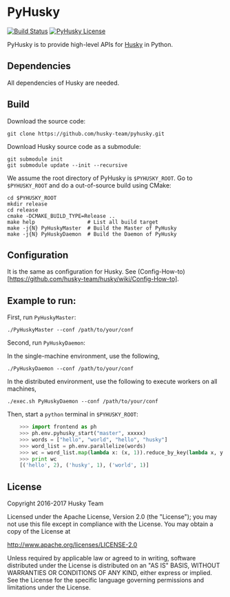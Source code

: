 PyHusky
=======

[![Build Status](https://travis-ci.org/husky-team/pyhusky.svg?branch=master)](https://travis-ci.org/husky-team/pyhusky)
[![PyHusky License](https://img.shields.io/badge/license-Apache%202.0-blue.svg)](https://github.com/husky-team/pyhusky/blob/master/LICENSE)

PyHusky is to provide high-level APIs for [Husky](https://github.com/husky-team/husky) in Python.

Dependencies
-------------

All dependencies of Husky are needed.

Build
-----

Download the source code:

    git clone https://github.com/husky-team/pyhusky.git

Download Husky source code as a submodule:

    git submodule init
    git submodule update --init --recursive

We assume the root directory of PyHusky is `$PYHUSKY_ROOT`. Go to `$PYHUSKY_ROOT` and do a out-of-source build using CMake:

    cd $PYHUSKY_ROOT
    mkdir release
    cd release
    cmake -DCMAKE_BUILD_TYPE=Release ..
    make help                 # List all build target
    make -j{N} PyHuskyMaster  # Build the Master of PyHusky
    make -j{N} PyHuskyDaemon  # Build the Daemon of PyHusky

Configuration
-------------

It is the same as configuration for Husky. See (Config-How-to)[https://github.com/husky-team/husky/wiki/Config-How-to].

Example to run:
-------------

First, run `PyHuskyMaster`:

    ./PyHuskyMaster --conf /path/to/your/conf

Second, run `PyHuskyDaemon`:

In the single-machine environment, use the following,

    ./PyHuskyDaemon --conf /path/to/your/conf

In the distributed environment, use the following to execute workers on all machines,

    ./exec.sh PyHuskyDaemon --conf /path/to/your/conf

Then, start a `python` terminal in `$PYHUSKY_ROOT`:

```python
    >>> import frontend as ph
    >>> ph.env.pyhusky_start("master", xxxxx)
    >>> words = ["hello", "world", "hello", "husky"]
    >>> word_list = ph.env.parallelize(words)
    >>> wc = word_list.map(lambda x: (x, 1)).reduce_by_key(lambda x, y: x + y).collect()
    >>> print wc
    [('hello', 2), ('husky', 1), ('world', 1)]
```

License
---------------

Copyright 2016-2017 Husky Team

Licensed under the Apache License, Version 2.0 (the "License");
you may not use this file except in compliance with the License.
You may obtain a copy of the License at

http://www.apache.org/licenses/LICENSE-2.0

Unless required by applicable law or agreed to in writing, software
distributed under the License is distributed on an "AS IS" BASIS,
WITHOUT WARRANTIES OR CONDITIONS OF ANY KIND, either express or implied.
See the License for the specific language governing permissions and
limitations under the License.
